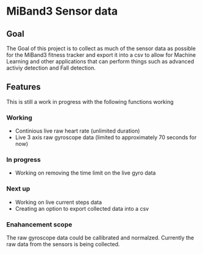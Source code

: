 # MiBand3 Sensor data

## Goal
The Goal of this project is to collect as much of the sensor data as possible for the MiBand3 fitness tracker and export it into a csv to allow for Machine Learning and other applications that can perform things such as advanced activiy detection and Fall detection.

## Features
This is still a work in progress with the following functions working
### Working
* Continious live raw heart rate (unlimited duration)
* Live 3 axis raw gyroscope data (limited to approximately 70 seconds for now)

### In progress
* Working on removing the time limit on the live gyro data

### Next up
* Working on live current steps data
* Creating an option to export collected data into a csv

### Enahancement scope
The raw gyroscope data could be callibrated and normalzed. Currently the raw data from the sensors is being collected.

